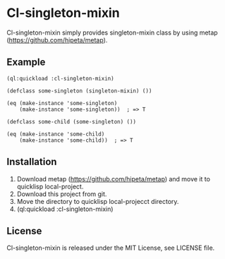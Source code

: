 # Cl-singleton-mixin

Cl-singleton-mixin simply provides singleton-mixin class by using metap (https://github.com/hipeta/metap).

## Example

```
(ql:quickload :cl-singleton-mixin)

(defclass some-singleton (singleton-mixin) ())

(eq (make-instance 'some-singleton)
    (make-instance 'some-singleton))  ; => T

(defclass some-child (some-singleton) ())

(eq (make-instance 'some-child)
    (make-instance 'some-child))  ; => T
```

## Installation

1. Download metap (https://github.com/hipeta/metap) and move it to quicklisp local-project.
1. Download this project from git.
1. Move the directory to quicklisp local-projecct directory.
1. (ql:quickload :cl-singleton-mixin)

## License

Cl-singleton-mixin is released under the MIT License, see LICENSE file.

